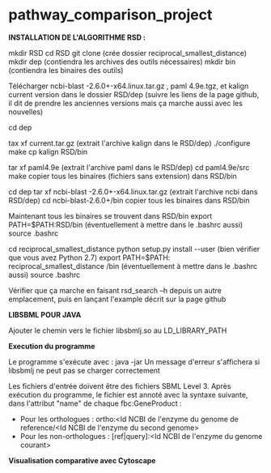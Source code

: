 # pathway_comparison_project

**INSTALLATION DE L'ALGORITHME RSD :**

mkdir RSD
cd RSD
git clone <url du rsd> (crée dossier reciprocal_smallest_distance)
mkdir dep (contiendra les archives des outils nécessaires)
mkdir bin (contiendra les binaires des outils)

Télécharger ncbi-blast -2.6.0+-x64.linux.tar.gz , paml 4.9e.tgz, et kalign current version dans le dossier RSD/dep (suivre les liens de la page github, il dit de prendre les anciennes versions mais ça marche aussi avec les nouvelles)

cd dep

tax xf current.tar.gz (extrait l'archive kalign dans le RSD/dep)
./configure
make
cp kalign RSD/bin

tar xf paml4.9e (extrait l'archive paml dans le RSD/dep)
cd paml4.9e/src
make
copier tous les binaires (fichiers sans extension) dans RSD/bin

cd dep
tar xf ncbi-blast -2.6.0+-x64.linux.tar.gz (extrait l'archive ncbi dans RSD/dep)
cd ncbi-blast-2.6.0+/bin
copier tous les binaires dans RSD/bin

Maintenant tous les binaires se trouvent dans RSD/bin
export PATH=$PATH:RSD/bin (éventuellement à mettre dans le .bashrc aussi)
source .bashrc

cd reciprocal_smallest_distance
python setup.py install  --user (bien vérifier que vous avez Python 2.7)
export PATH=$PATH: reciprocal_smallest_distance /bin  (éventuellement à mettre dans le .bashrc aussi)
source .bashrc

Vérifier que ça marche en faisant rsd_search –h depuis un autre emplacement, puis en lançant l'example décrit sur la page github

**LIBSBML POUR JAVA**

Ajouter le chemin vers le fichier libsbmlj.so au LD_LIBRARY_PATH

**Execution du programme**

Le programme s'exécute avec : java -jar <nom du jar> 
Un message d'erreur s'affichera si libsbmlj ne peut pas se charger correctement

Les fichiers d'entrée doivent être des fichiers SBML Level 3. Après exécution du programme, le fichier est annoté avec la syntaxe suivante, dans l'attribut "name" de chaque fbc:GeneProduct : 
  - Pour les orthologues : ortho:<Id NCBI de l'enzyme du genome de reference/<Id NCBI de l'enzyme du second genome>
  - Pour les non-orthologues : [ref|query]:<Id NCBI de l'enzyme du genome courant>
  
**Visualisation comparative avec Cytoscape**


